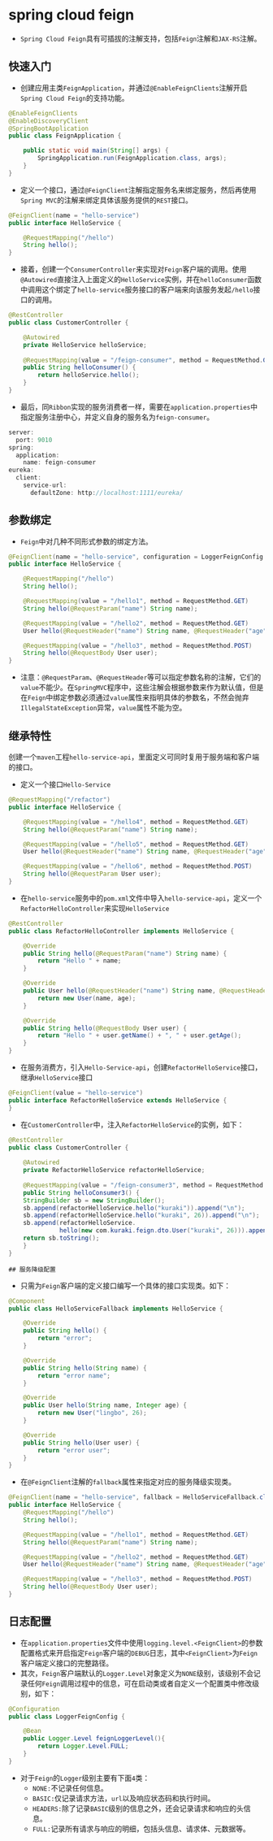 # spring cloud feign

- `Spring Cloud Feign`具有可插拔的注解支持，包括`Feign`注解和`JAX-RS`注解。

## 快速入门

- 创建应用主类`FeignApplication`，并通过`@EnableFeignClients`注解开启`Spring Cloud Feign`的支持功能。

```java
@EnableFeignClients
@EnableDiscoveryClient
@SpringBootApplication
public class FeignApplication {

    public static void main(String[] args) {
        SpringApplication.run(FeignApplication.class, args);
    }
}
```

- 定义一个接口，通过`@FeignClient`注解指定服务名来绑定服务，然后再使用`Spring MVC`的注解来绑定具体该服务提供的`REST`接口。

```java
@FeignClient(name = "hello-service")
public interface HelloService {

    @RequestMapping("/hello")
    String hello();
}
```

- 接着，创建一个`ConsumerController`来实现对`Feign`客户端的调用。使用`@Autowired`直接注入上面定义的`HelloService`实例，并在`helloConsumer`函数中调用这个绑定了`hello-service`服务接口的客户端来向该服务发起`/hello`接口的调用。

```java
@RestController
public class CustomerController {

    @Autowired
    private HelloService helloService;
    
    @RequestMapping(value = "/feign-consumer", method = RequestMethod.GET)
    public String helloConsumer() {
        return helloService.hello();
    }
}
```

- 最后，同`Ribbon`实现的服务消费者一样，需要在`application.properties`中指定服务注册中心，并定义自身的服务名为`feign-consumer`。

```java
server:
  port: 9010
spring:
  application:
    name: feign-consumer
eureka:
  client:
    service-url:
      defaultZone: http://localhost:1111/eureka/
```

## 参数绑定

- `Feign`中对几种不同形式参数的绑定方法。

```java
@FeignClient(name = "hello-service", configuration = LoggerFeignConfig.class, fallback = HelloServiceFallback.class)
public interface HelloService {

    @RequestMapping("/hello")
    String hello();

    @RequestMapping(value = "/hello1", method = RequestMethod.GET)
    String hello(@RequestParam("name") String name);

    @RequestMapping(value = "/hello2", method = RequestMethod.GET)
    User hello(@RequestHeader("name") String name, @RequestHeader("age") Integer age);

    @RequestMapping(value = "/hello3", method = RequestMethod.POST)
    String hello(@RequestBody User user);
}
```

- 注意：`@RequestParam`、`@RequestHeader`等可以指定参数名称的注解，它们的`value`不能少。在`SpringMVC`程序中，这些注解会根据参数来作为默认值，但是在`Feign`中绑定参数必须通过`value`属性来指明具体的参数名，不然会抛弃`IllegalStateException`异常，`value`属性不能为空。

## 继承特性

创建一个`maven`工程`hello-service-api`，里面定义可同时复用于服务端和客户端的接口。

- 定义一个接口`Hello-Service`

```java
@RequestMapping("/refactor")
public interface HelloService {

    @RequestMapping(value = "/hello4", method = RequestMethod.GET)
    String hello(@RequestParam("name") String name);

    @RequestMapping(value = "/hello5", method = RequestMethod.GET)
    User hello(@RequestHeader("name") String name, @RequestHeader("age") Integer age);

    @RequestMapping(value = "/hello6", method = RequestMethod.POST)
    String hello(@RequestParam User user);
}
```

- 在`hello-service`服务中的`pom.xml`文件中导入`hello-service-api`，定义一个`RefactorHelloController`来实现`HelloService`

```java
@RestController
public class RefactorHelloController implements HelloService {

    @Override
    public String hello(@RequestParam("name") String name) {
        return "Hello " + name;
    }

    @Override
    public User hello(@RequestHeader("name") String name, @RequestHeader("age") Integer age) {
        return new User(name, age);
    }

    @Override
    public String hello(@RequestBody User user) {
        return "Hello " + user.getName() + ", " + user.getAge();
    }
}
```

- 在服务消费方，引入`Hello-Service-api`，创建`RefactorHelloService`接口，继承`HelloService`接口

```java
@FeignClient(value = "hello-service")
public interface RefactorHelloService extends HelloService {
}
```

- 在`CustomerController`中，注入`RefactorHelloService`的实例，如下：

```java
@RestController
public class CustomerController {
    
    @Autowired
    private RefactorHelloService refactorHelloService;
    
    @RequestMapping(value = "/feign-consumer3", method = RequestMethod.GET)
    public String helloConsumer3() {
    StringBuilder sb = new StringBuilder();
    sb.append(refactorHelloService.hello("kuraki")).append("\n");
    sb.append(refactorHelloService.hello("kuraki", 26)).append("\n");
    sb.append(refactorHelloService.
              hello(new com.kuraki.feign.dto.User("kuraki", 26))).append("\n");
    return sb.toString();
    }
}
```

	## 服务降级配置

- 只需为`Feign`客户端的定义接口编写一个具体的接口实现类。如下：

```java
@Component
public class HelloServiceFallback implements HelloService {

    @Override
    public String hello() {
        return "error";
    }

    @Override
    public String hello(String name) {
        return "error name";
    }

    @Override
    public User hello(String name, Integer age) {
        return new User("lingbo", 26);
    }

    @Override
    public String hello(User user) {
        return "error user";
    }
}
```

- 在`@FeignClient`注解的`fallback`属性来指定对应的服务降级实现类。

```java
@FeignClient(name = "hello-service", fallback = HelloServiceFallback.class)
public interface HelloService {
    @RequestMapping("/hello")
    String hello();

    @RequestMapping(value = "/hello1", method = RequestMethod.GET)
    String hello(@RequestParam("name") String name);

    @RequestMapping(value = "/hello2", method = RequestMethod.GET)
    User hello(@RequestHeader("name") String name, @RequestHeader("age") Integer age);

    @RequestMapping(value = "/hello3", method = RequestMethod.POST)
    String hello(@RequestBody User user);
}
```

## 日志配置

- 在`application.properties`文件中使用`logging.level.<FeignClient>`的参数配置格式来开启指定`Feign`客户端的`DEBUG`日志，其中`<FeignClient>`为`Feign`客户端定义接口的完整路径。
- 其次，`Feign`客户端默认的`Logger.Level`对象定义为`NONE`级别，该级别不会记录任何`Feign`调用过程中的信息，可在启动类或者自定义一个配置类中修改级别，如下：

```java
@Configuration
public class LoggerFeignConfig {

    @Bean
    public Logger.Level feignLoggerLevel(){
        return Logger.Level.FULL;
    }
}
```

- 对于`Feign`的`Logger`级别主要有下面`4`类：
  - `NONE:`不记录任何信息。
  - `BASIC:`仅记录请求方法，`url`以及响应状态码和执行时间。
  - `HEADERS:`除了记录`BASIC`级别的信息之外，还会记录请求和响应的头信息。
  - `FULL:`记录所有请求与响应的明细，包括头信息、请求体、元数据等。